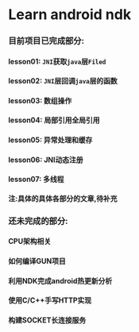 # Learn android ndk

### 目前项目已完成部分:

#### lesson01: `JNI`获取`java`层`Filed`

#### lesson02: `JNI`层回调`java`层的函数

#### lesson03: 数组操作

#### lesson04: 局部引用全局引用

#### lesson05: 异常处理和缓存

#### lesson06: JNI动态注册

#### lesson07: 多线程


**注:具体的具体各部分的文章,待补充**


### 还未完成的部分:

#### CPU架构相关

#### 如何编译GUN项目

#### 利用NDK完成android热更新分析

#### 使用C/C++手写HTTP实现

#### 构建SOCKET长连接服务